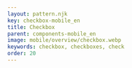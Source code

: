 ```yaml
---
layout: pattern.njk
key: checkbox-mobile_en
title: Checkbox
parent: components-mobile_en
image: mobile/overview/checkbox.webp
keywords: checkbox, checkboxes, check
order: 20
---
```

